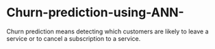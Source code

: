 # Churn-prediction-using-ANN-
Churn prediction means detecting which customers are likely to leave a service or to cancel a subscription to a service.
